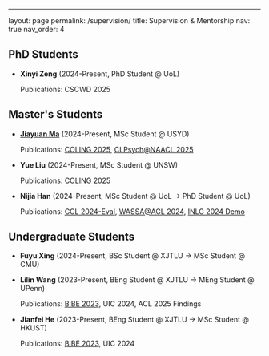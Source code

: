 ---
layout: page
permalink: /supervision/
title: Supervision & Mentorship
nav: true
nav_order: 4

## PhD Students

- **Xinyi Zeng** (2024-Present, PhD Student @ UoL)

  Publications: CSCWD 2025

## Master's Students

- [**Jiayuan Ma**](https://anton-jiayuan-ma.github.io/) (2024-Present, MSc Student @ USYD)
    
  Publications: [COLING 2025](https://aclanthology.org/2025.coling-main.616.pdf), [CLPsych@NAACL 2025](https://aclanthology.org/2025.clpsych-1.21.pdf)

- **Yue Liu** (2024-Present, MSc Student @ UNSW)

  Publications: [COLING 2025](https://aclanthology.org/2025.coling-main.616.pdf)

- **Nijia Han** (2024-Present, MSc Student @ UoL → PhD Student @ UoL)

  Publications: [CCL 2024-Eval](https://aclanthology.org/2024.ccl-3.37.pdf), [WASSA@ACL 2024](https://aclanthology.org/2024.wassa-1.45.pdf), [INLG 2024 Demo](https://aclanthology.org/2024.inlg-demos.2.pdf)

## Undergraduate Students

- **Fuyu Xing** (2024-Present, BSc Student @ XJTLU → MSc Student @ CMU)

- **Lilin Wang** (2023-Present, BEng Student @ XJTLU → MEng Student @ UPenn)

  Publications: [BIBE 2023](https://ieeexplore.ieee.org/document/10431887), UIC 2024, ACL 2025 Findings

- **Jianfei He** (2023-Present, BEng Student @ XJTLU → MSc Student @ HKUST)

  Publications: [BIBE 2023](https://ieeexplore.ieee.org/document/10431887), UIC 2024
